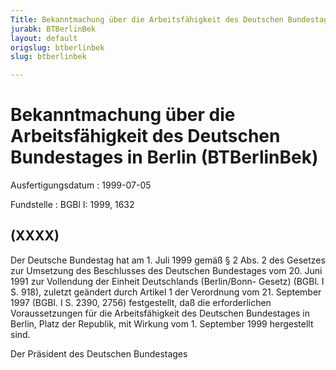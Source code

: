 ```yaml
---
Title: Bekanntmachung über die Arbeitsfähigkeit des Deutschen Bundestages in Berlin
jurabk: BTBerlinBek
layout: default
origslug: btberlinbek
slug: btberlinbek

---
```


# Bekanntmachung über die Arbeitsfähigkeit des Deutschen Bundestages in Berlin (BTBerlinBek)

Ausfertigungsdatum
:   1999-07-05

Fundstelle
:   BGBl I: 1999, 1632



## (XXXX)

Der Deutsche Bundestag hat am 1. Juli 1999 gemäß § 2 Abs. 2 des
Gesetzes zur Umsetzung des Beschlusses des Deutschen Bundestages vom
20\. Juni 1991 zur Vollendung der Einheit Deutschlands (Berlin/Bonn-
Gesetz) (BGBl. I S. 918), zuletzt geändert durch Artikel 1 der
Verordnung vom 21. September 1997 (BGBl. I S. 2390, 2756)
festgestellt, daß die erforderlichen Voraussetzungen für die
Arbeitsfähigkeit des Deutschen Bundestages in Berlin, Platz der
Republik, mit Wirkung vom 1. September 1999 hergestellt sind.

Der Präsident des Deutschen Bundestages

